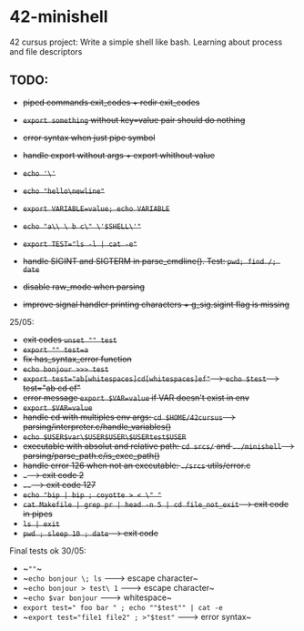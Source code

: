 # 42-minishell

42 cursus project: Write a simple shell like bash. Learning about process and file descriptors

## TODO:

- ~~piped commands exit_codes + redir exit_codes~~
- ~~`export something` without key=value pair should do nothing~~
- ~~error syntax when just pipe symbol~~
- ~~handle export without args + export whithout value~~
- ~~`echo '\'`~~
- ~~`echo "hello\newline"`~~
- ~~`export VARIABLE=value; echo VARIABLE`~~
- ~~`echo "a\\ \ b c\" \'$SHELL\'"`~~
- ~~`export TEST="ls -l | cat -e"`~~

- ~~handle SIGINT and SIGTERM in parse_cmdline(). Test: `pwd; find /; date`~~
- ~~disable raw_mode when parsing~~
- ~~improve signal handler printing characters + g_sig.sigint flag is missing~~

25/05:

- ~~exit codes `unset "" test`~~
- ~~`export "" test=a`~~
- ~~fix has_syntax_error function~~
- ~~`echo bonjour >>> test`~~
- ~~`export test="ab[whitespaces]cd[whitespaces]ef"` --> `echo $test` --> test="ab cd ef"~~
- ~~error message `export $VAR=value` if VAR doesn't exist in env~~
- ~~`export $VAR=value`~~
- ~~handle cd with multiples env args: `cd $HOME/42cursus` --> parsing/interpreter.c/handle_variables()~~
- ~~`echo $USER$var\$USER$USER\$USERtest$USER`~~
- ~~executable with absolut and relative path: `cd srcs/` and `../minishell` --> parsing/parse_path.c/is_exec_path()~~
- ~~handle error 126 when not an executable: `./srcs` utils/error.c~~
- ~~`.` --> exit code 2~~
- ~~`..` --> exit code 127~~
- ~~`echo "bip | bip ; coyotte > < \" "`~~
- ~~`cat Makefile | grep pr | head -n 5 | cd file_not_exit` --> exit code in pipes~~
- ~~`ls | exit`~~
- ~~`pwd ; sleep 10 ; date` --> exit code~~

Final tests ok 30/05:

- ~`""`~
- ~`echo bonjour \; ls` ---> escape character~
- ~`echo bonjour > test\ 1` ---> escape character~
- ~`echo $var bonjour` ---> whitespace~
- `export test=" foo bar " ; echo ""$test"" | cat -e`
- ~`export test="file1 file2" ; >"$test"` ---> error syntax~
